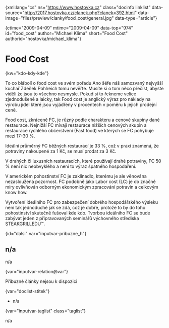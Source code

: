 
{xml:lang="cs" ns="https://www.hostovka.cz" class="docinfo linklist" data-source="http://2017.hostovka.cz/clanek.php?clanek=392.html" data-image="files/preview/clanky/food_cost/general.jpg" data-type="article"}

{ctime="2009-04-09" mtime="2009-04-09" data-top="974" id="food\_cost" author="Michael Klíma" short="Food Cost" authorid="hostovka/michael\_klima"}

# Food Cost

<!-- generated attribute kw by user_updatekw.sh on 2021-01-05, do not edit -->

{kw="kdo-kdy-kde"}

To co blábolí o food cost ve svém pořadu Ano šéfe náš samozvaný nejvyšší kuchař Zdeňek Pohlreich tomu nevěřte. Musíte si o tom něco přečíst, abyste viděli že jsou to všechno nesmysle. Pokud si to řekneme velice zjednodušeně a laicky, tak Food cost je anglický výraz pro náklady na výrobu jídel které jsou vyjádřeny v procentech v poměru k jejich prodejní ceně.

Food cost, zkráceně FC, je různý podle charakteru a cenové skupiny dané restaurace. Nejnižší FC mívají restaurace nižších cenových skupin a restaurace rychlého občerstvení (Fast food) ve kterých se FC pohybuje mezi 17-30 %.

Ideální průměrný FC běžných restaurací je 33 %, což v praxi znamená, že potraviny nakoupené za 1 Kč, se musí prodat za 3 Kč.

V drahých či luxusních restauracích, které používají drahé potraviny, FC 50 % není nic neobvyklého a není to výraz špatného hospodaření.

V americkém pohostinství FC je zaklínadlo, kterému je ale věnována nezasloužená pozornost. FC podobně jako Labor cost (LC) je do značné míry ovlivňován odborným ekonomickým zpracování potravin a celkovým know how.

Vytvoření ideálního FC pro zabezpečení dobrého hospodářského výsleku není tak jednoduché jak se zdá, což je dobře, protože to by do toho pohostinství skutečně fušoval kde kdo. Tvorbou ideálního FC se bude zabývat jeden z připravovaných seminářů výchovného střediska STEAKGRILLEDU™.

{id="dalsi" var="inputvar-pribuzne_h"}

## n/a

n/a

{var="inputvar-relation@var"}

Příbuzné články nejsou k dispozici

{var="doclist-stitek"}

  * n/a

{var="inputvar-taglist" class="taglist"}

n/a


